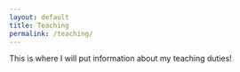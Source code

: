 ```yaml
---
layout: default
title: Teaching
permalink: /teaching/
---
```


This is where I will put information about my teaching duties!
